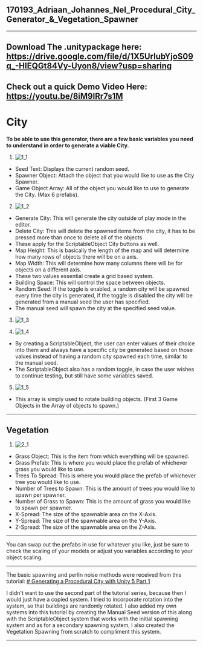 ## 170193_Adriaan_Johannes_Nel_Procedural_City_Generator_&_Vegetation_Spawner
------------------------------------------------------------------------------------------------
Download The .unitypackage here: https://drive.google.com/file/d/1X5UrlubYjoS09q_-HIEQGt84Vy-Uyon8/view?usp=sharing
------------------------------------------------------------------------------------------------
Check out a quick Demo Video Here: https://youtu.be/8iM9lRr7s1M
------------------------------------------------------------------------------------------------
# City

**To be able to use this generator, there are a few basic variables you need to understand in order to generate a viable City.**
1. ![1_1](https://i.ibb.co/PGksmLC/1.png)

 - Seed Text: Displays the current random seed.
 - Spawner Object: Attach the object that you would like to use as the City Spawner.
 - Game Object Array: All of the object you would like to use to generate the City. (Max 6 prefabs).

2. ![1_2](https://i.ibb.co/tXVG4b1/2.png)

 - Generate City: This will generate the city outside of play mode in the editor.
 - Delete City: This will delete the spawned items from the city, it has to be pressed more than once to delete all of the objects.
 - These apply for the ScriptableObject City buttons as well.
 - Map Height: This is basically the length of the map and will determine how many rows of objects there will be on a axis.
 - Map Width: This will determine how many columns there will be for objects on a different axis. 
 - These two values essential create a grid based system.
 - Building Space: This will control the space between objects.
 - Random Seed: If the toggle is enabled, a random city will be spawned every time the city is generated, if the toggle is disabled the city will be generated from a manual seed the user has specified.
 - The manual seed will spawn the city at the specified seed value.

3. ![1_3](https://i.ibb.co/jw4b6tW/3.png)

4. ![1_4](https://i.ibb.co/wgnH3pc/4.png)

 - By creating a ScriptableObject, the user can enter values of their choice into them and always have a specific city be generated based on those values instead of having a random city spawned each time, similar to the manual seed.
 - The ScriptableObject also has a random toggle, in case the user wishes to continue testing, but still have some variables saved.

5. ![1_5](https://i.ibb.co/BwbtfTd/5.png)

 - This array is simply used to rotate building objects. (First 3 Game Objects in the Array of objects to spawn.)
------------------------------------------------------------------------------------------------

## Vegetation
 1. ![2_1](https://i.ibb.co/3TFk6zt/6.png)
 - Grass Object: This is the item from which everything will be spawned.
 - Grass Prefab: This is where you would place the prefab of whichever grass you would like to use.
 - Trees To Spread: This is where you would place the prefab of whichever tree you would like to use.
 - Number of Trees to Spawn: This is the amount of trees you would like to spawn per spawner.
 - Number of Grass to Spawn: This is the amount of grass you would like to spawn per spawner.
 - X-Spread: The size of the spawnable area on the X-Axis.
 - Y-Spread: The size of the spawnable area on the Y-Axis.
 - Z-Spread: The size of the spawnable area on the Z-Axis.
------------------------------------------------------------------------------------------------

You can swap out the prefabs in use for whatever you like, just be sure to check the scaling of your models or adjust you variables according to your object scaling.

------------------------------------------------------------------------------------------------

The basic spawning and perlin noise methods were received from this tutorial:
[# Generating a Procedural City with Unity 5 Part 1](https://youtu.be/xkuniXI3SEE)

I didn't want to use the second part of the tutorial series, because then I would just have a copied system. I tried to incorporate rotation into the system, so that buildings are randomly rotated. I also added my own systems into this tutorial by creating the Manual Seed version of this along with the ScriptableObject system that works with the initial spawning system and as for a secondary spawning system, I also created the Vegetation Spawning from scratch to compliment this system.

------------------------------------------------------------------------------------------------
